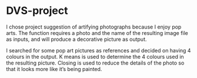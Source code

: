 # DVS-project

I chose project suggestion of artifying photographs because I enjoy pop arts. The function requires a photo and the name of the resulting image file as inputs, and will produce a decorative picture as output.

I searched for some pop art pictures as references and decided on having 4 colours in the output. K means is used to determine the 4 colours used in the resulting picture. Closing is used to reduce the details of the photo so that it looks more like it’s being painted.
